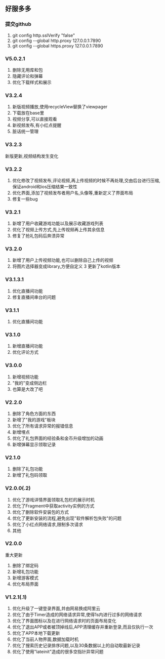 ## 好服多多

### 提交github
1. git config http.sslVerify "false"
2. git config --global http.proxy 127.0.0.1:7890
3. git config --global https.proxy 127.0.0.1:7890

### V5.0.2.1
1. 删除无用库和包
2. 隐藏评论和弹幕
3. 优化下载样式和展示

### V3.2.4
1. 新版视频播放,使用recycleView替换了viewpager
2. 下载放在base里
3. 视频分享,可以直接观看
4. 新视频发布,有小红点提醒
5. 脏话统一管理

### V3.2.3
新版更新,视频结构发生变化

### V3.2.2
1. 优化修改了视频发布,评论视频,再上传视频的时候不再处理,交由后台进行压缩,保证android和ios压缩结果一致性
2. 优化界面,添加了视频发布者用户名,头像等,重新定义了界面布局
3. 修复一些bug

### V3.2.1
1. 新增了用户收藏游戏功能以及展示收藏游戏列表
2. 优化了视频上传方式,先上传视频再上传其余信息
3. 修复了抢礼包码后奔溃异常

### V3.2.0
1. 新增了用户上传视频功能,也可以删除自己上传的视频
2. 将图片选择器变成library,方便自定义
3  更新了kotlin版本

### V3.1.3.1
1. 优化直播间功能
2. 修复直播间串台的问题

### V3.1.1
1. 优化直播间功能

### V3.1.0
1. 新增直播间功能
2. 优化评论方式

### V3.0.0
1. 新增视频功能
2. "我的"变成侧边栏
3. 也算是大改了吧

### V2.2.0
1. 删除了角色方面的东西
2. 新增了"我的游戏"板块
3. 优化了所有请求异常的报错信息
4. 新增埋点
5. 优化了礼包界面的经验条和金币升级增加的动画
6. 新增弹幕显示领取记录

### V2.1.0
1. 删除了礼包功能
2. 新增了礼包码领取

### V2.0.0(.2)
1. 优化了游戏详情界面领取礼包栏的展示时机
2. 优化了Fragment中获取activity实例的方式
3. 优化了删除软件安装包的方式
4. 优化了更新安装的流程,避免出现"软件解析包失败"的问题
5. 优化了小红点网络请求,限制多次请求
6. 其他

### V2.0.0
重大更新
1. 删除了绑定码
2. 新增礼包功能
3. 新增游客模式
4. 优化布局界面

### V1.2.1(.1)
1. 优化升级了一键登录界面,并由网易换成阿里云
2. 优化了由于Timer造成的网络请求异常,使得1s内进行过多的网络请求
3. 优化了界面图标以及在进行网络请求时的页面布局变化
4. 优化了退出APP或者被顶掉线后,APP清理缓存并重新登录,而且仅执行一次
5. 优化了APP本地下载更新
6. 优化了当前人物界面,数据加载时机
7. 优化了搜索历史记录排序问题,以及30条数据以上的自动取最新记录
8. 优化了使用"lateinit"造成的很多空指针异常问题
